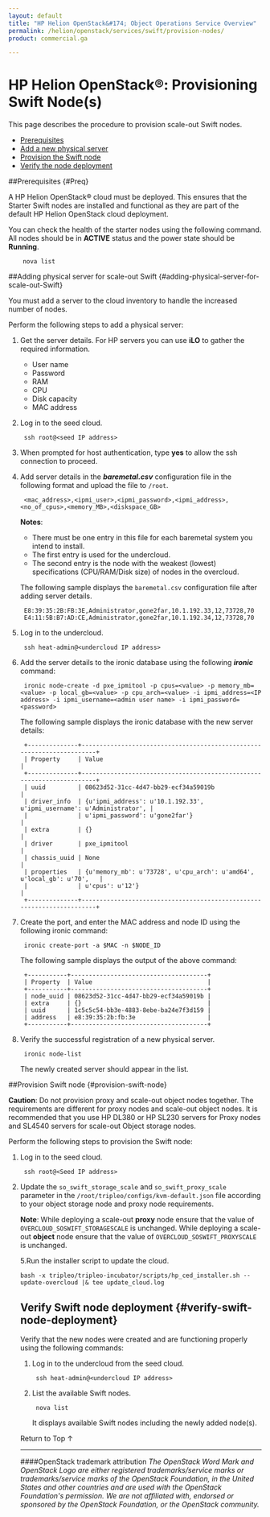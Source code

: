 ```yaml
---
layout: default
title: "HP Helion OpenStack&#174; Object Operations Service Overview"
permalink: /helion/openstack/services/swift/provision-nodes/
product: commercial.ga

---
```

<!--PUBLISHED-->

<script>

function PageRefresh {
onLoad="window.refresh"
}

PageRefresh();

</script>

<!--
<p style="font-size: small;"> <a href="/helion/openstack/services/object/overview/">&#9664; PREV</a> | <a href="/helion/openstack/services/overview/">&#9650; UP</a> | <a href=" /helion/openstack/services/swift/deployment/"> NEXT &#9654</a> </p>-->


# HP Helion OpenStack&#174;: Provisioning Swift Node(s) 

This page describes the procedure to provision scale-out Swift nodes. 
<!---
**Caution**: Do not provision proxy and scale-out object nodes together as the requirements for each are different. It is recommended that you use HP DL380 or HP SL230 servers for Proxy nodes and SL4540 servers for scale-out object storage nodes. --->

* [Prerequisites](#Preq)
* [Add a new physical server](#adding-physical-server-for-scale-out-Swift) 
* [Provision the Swift node](#provision-swift-node)
* [Verify the node deployment](#verify-swift-node-deployment) 

##Prerequisites {#Preq}

A HP Helion OpenStack&#174; cloud must be deployed. This ensures that the Starter Swift nodes are installed and functional as they are part of the default HP Helion OpenStack cloud deployment.

You can check the health of the starter nodes using the following command. All nodes should be in **ACTIVE** status and the power state should be **Running**.

		nova list

##Adding physical server for scale-out Swift {#adding-physical-server-for-scale-out-Swift}

You must add a server to the cloud inventory to handle the increased number of nodes. 

Perform the following steps to add a physical server:

1. Get the server details. For HP servers you can use **iLO** to gather the required information.
	- User name
	- Password
	- RAM
	- CPU
	- Disk capacity
	- MAC address

2. Log in to the seed cloud. 

		ssh root@<seed IP address> 

3. When prompted for host authentication, type **yes** to allow the ssh connection to proceed.

4. Add server details in the ***baremetal.csv*** configuration file in the following format and upload the file to `/root`.

		<mac_address>,<ipmi_user>,<ipmi_password>,<ipmi_address>,<no_of_cpus>,<memory_MB>,<diskspace_GB>

	**Notes**: 

	- There must be one entry in this file for each baremetal system you intend to install.
	- The first entry is used for the undercloud.
	- The second entry is the node with the weakest  (lowest) specifications (CPU/RAM/Disk size) of nodes in the overcloud.

	The following sample displays the `baremetal.csv` configuration file after adding server details.

		E8:39:35:2B:FB:3E,Administrator,gone2far,10.1.192.33,12,73728,70
		E4:11:5B:B7:AD:CE,Administrator,gone2far,10.1.192.34,12,73728,70

5. Log in to the undercloud. 

		ssh heat-admin@<undercloud IP address> 

6. Add the server details to the ironic database using the following ***ironic*** command:

 		ironic node-create -d pxe_ipmitool -p cpus=<value> -p memory_mb=<value> -p local_gb=<value> -p cpu_arch=<value> -i ipmi_address=<IP address> -i ipmi_username=<admin user name> -i ipmi_password=<password> 

	The following sample displays the ironic database with the new server details:

		+--------------+-----------------------------------------------------------------------+
		| Property     | Value                                                                 |
		+--------------+-----------------------------------------------------------------------+
		| uuid         | 08623d52-31cc-4d47-bb29-ecf34a59019b                                  |
		| driver_info  | {u'ipmi_address': u'10.1.192.33', u'ipmi_username': u'Administrator', |
		|              | u'ipmi_password': u'gone2far'}                                        |
		| extra        | {}                                                                    |
		| driver       | pxe_ipmitool                                                          |
		| chassis_uuid | None                                                                  |
		| properties   | {u'memory_mb': u'73728', u'cpu_arch': u'amd64', u'local_gb': u'70',   |
		|              | u'cpus': u'12'}                                                       |
		+--------------+-----------------------------------------------------------------------+
7. Create the port, and enter the MAC address and node ID  using the following ironic command: 
 	
		ironic create-port -a $MAC -n $NODE_ID


	The following sample displays the output of the above command: 
		
		+-----------+--------------------------------------+
		| Property  | Value                                |
		+-----------+--------------------------------------+
		| node_uuid | 08623d52-31cc-4d47-bb29-ecf34a59019b |
		| extra     | {}                                   |
		| uuid      | 1c5c5c54-bb3e-4883-8ebe-ba24e7f3d159 |
		| address   | e8:39:35:2b:fb:3e                    |
		+-----------+--------------------------------------+	

 
8. Verify the successful registration of a new physical server.

		ironic node-list

 	The newly created server should appear in the list.

##Provision Swift node {#provision-swift-node}

**Caution**: Do not provision proxy and scale-out object nodes together. The requirements are different for proxy nodes and scale-out object nodes. It is recommended that you use HP DL380 or HP SL230 servers for Proxy nodes and SL4540 servers for scale-out Object storage nodes. 

Perform the following steps to provision the Swift node:

1. Log in to the seed cloud.

		ssh root@<Seed IP address>
		
2. Update the `so_swift_storage_scale` and `so_swift_proxy_scale` parameter in the `/root/tripleo/configs/kvm-default.json` file according to your object storage node and proxy node requirements.
 
	<!---
 	 For more details, refer [Provisioning Swift node(s)](/helion/openstack/services/swift/provision-nodes/)
--->
3. Enter the following command to source the `kvm-default.json`  for the new values.
    
    	# source /root/tripleo/tripleo-incubator/scripts/hp_ced_load_config.sh /root/tripleo/configs/kvm-default.json

4. Use the JSON Environment Variables file created during initial installation and add the following content to  `kvm-custom-ips.json`. 

		"so_swift_storage_scale":<number of object servers>,
		"so_swift_proxy_scale":<number of proxy servers>,
<!--
3.Set the following variables **overcloud-config.json*** file to configure the following values

		so_swift_storage_scale: <number of object servers>,
		so_swift_proxy_scale: <number of proxy servers>, --->

 **Note**: While deploying a scale-out **proxy** node ensure that the value of `OVERCLOUD_SOSWIFT_STORAGESCALE` is unchanged. While deploying a scale-out **object** node ensure that the value of `OVERCLOUD_SOSWIFT_PROXYSCALE` is unchanged.

<!---
5.Source the environment variables file created during initial installation.

		source /root/kvm-custom-ips.json
		--->

5.Run the installer script to update the cloud.

	bash -x tripleo/tripleo-incubator/scripts/hp_ced_installer.sh --update-overcloud |& tee update_cloud.log

## Verify Swift node deployment {#verify-swift-node-deployment}
Verify that the new nodes were created and are functioning properly using the following commands:

1. Log in to the undercloud from the seed cloud.

		ssh heat-admin@<undercloud IP address> 

2. List the available Swift nodes.

		nova list

	It displays available Swift nodes including the newly added node(s).


<a href="#top" style="padding:14px 0px 14px 0px; text-decoration: none;"> Return to Top &#8593; </a>


----
####OpenStack trademark attribution
*The OpenStack Word Mark and OpenStack Logo are either registered trademarks/service marks or trademarks/service marks of the OpenStack Foundation, in the United States and other countries and are used with the OpenStack Foundation's permission. We are not affiliated with, endorsed or sponsored by the OpenStack Foundation, or the OpenStack community.*
